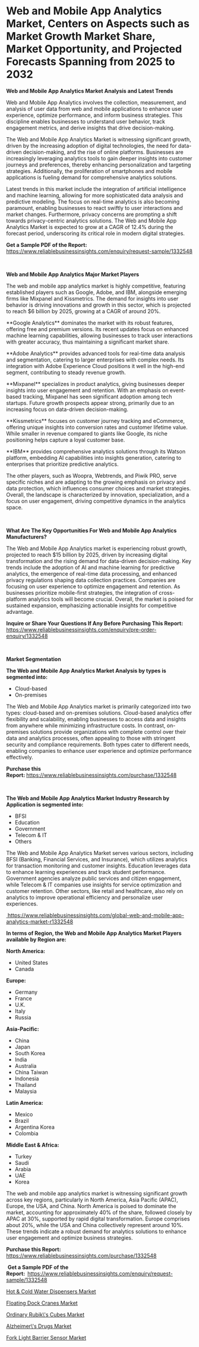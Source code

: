 <p><h1>Web and Mobile App Analytics Market, Centers on Aspects such as Market Growth Market Share, Market Opportunity, and Projected Forecasts Spanning from 2025 to 2032</h1></p><p><strong>Web and Mobile App Analytics Market Analysis and Latest Trends</strong></p>
<p><p>Web and Mobile App Analytics involves the collection, measurement, and analysis of user data from web and mobile applications to enhance user experience, optimize performance, and inform business strategies. This discipline enables businesses to understand user behavior, track engagement metrics, and derive insights that drive decision-making.</p><p>The Web and Mobile App Analytics Market is witnessing significant growth, driven by the increasing adoption of digital technologies, the need for data-driven decision-making, and the rise of online platforms. Businesses are increasingly leveraging analytics tools to gain deeper insights into customer journeys and preferences, thereby enhancing personalization and targeting strategies. Additionally, the proliferation of smartphones and mobile applications is fueling demand for comprehensive analytics solutions.</p><p>Latest trends in this market include the integration of artificial intelligence and machine learning, allowing for more sophisticated data analysis and predictive modeling. The focus on real-time analytics is also becoming paramount, enabling businesses to react swiftly to user interactions and market changes. Furthermore, privacy concerns are prompting a shift towards privacy-centric analytics solutions. The Web and Mobile App Analytics Market is expected to grow at a CAGR of 12.4% during the forecast period, underscoring its critical role in modern digital strategies.</p></p>
<p><strong>Get a Sample PDF of the Report:&nbsp;</strong> <a href="https://www.reliablebusinessinsights.com/enquiry/request-sample/1332548?utm_campaign=1873&utm_medium=2&utm_source=Github&utm_content=ia&utm_term=24032025&utm_id=web-and-mobile-app-analytics">https://www.reliablebusinessinsights.com/enquiry/request-sample/1332548</a></p>
<p>&nbsp;</p>
<p><strong>Web and Mobile App Analytics Major Market Players</strong></p>
<p><p>The web and mobile app analytics market is highly competitive, featuring established players such as Google, Adobe, and IBM, alongside emerging firms like Mixpanel and Kissmetrics. The demand for insights into user behavior is driving innovations and growth in this sector, which is projected to reach $6 billion by 2025, growing at a CAGR of around 20%.</p><p>**Google Analytics** dominates the market with its robust features, offering free and premium versions. Its recent updates focus on enhanced machine learning capabilities, allowing businesses to track user interactions with greater accuracy, thus maintaining a significant market share.</p><p>**Adobe Analytics** provides advanced tools for real-time data analysis and segmentation, catering to larger enterprises with complex needs. Its integration with Adobe Experience Cloud positions it well in the high-end segment, contributing to steady revenue growth.</p><p>**Mixpanel** specializes in product analytics, giving businesses deeper insights into user engagement and retention. With an emphasis on event-based tracking, Mixpanel has seen significant adoption among tech startups. Future growth prospects appear strong, primarily due to an increasing focus on data-driven decision-making.</p><p>**Kissmetrics** focuses on customer journey tracking and eCommerce, offering unique insights into conversion rates and customer lifetime value. While smaller in revenue compared to giants like Google, its niche positioning helps capture a loyal customer base.</p><p>**IBM** provides comprehensive analytics solutions through its Watson platform, embedding AI capabilities into insights generation, catering to enterprises that prioritize predictive analytics.</p><p>The other players, such as Woopra, Webtrends, and Piwik PRO, serve specific niches and are adapting to the growing emphasis on privacy and data protection, which influences consumer choices and market strategies. Overall, the landscape is characterized by innovation, specialization, and a focus on user engagement, driving competitive dynamics in the analytics space.</p></p>
<p>&nbsp;</p>
<p><strong>What Are The Key Opportunities For Web and Mobile App Analytics Manufacturers?</strong></p>
<p><p>The Web and Mobile App Analytics market is experiencing robust growth, projected to reach $15 billion by 2025, driven by increasing digital transformation and the rising demand for data-driven decision-making. Key trends include the adoption of AI and machine learning for predictive analytics, the emergence of real-time data processing, and enhanced privacy regulations shaping data collection practices. Companies are focusing on user experience to optimize engagement and retention. As businesses prioritize mobile-first strategies, the integration of cross-platform analytics tools will become crucial. Overall, the market is poised for sustained expansion, emphasizing actionable insights for competitive advantage.</p></p>
<p><strong>Inquire or Share Your Questions If Any Before Purchasing This Report:</strong> <a href="https://www.reliablebusinessinsights.com/enquiry/pre-order-enquiry/1332548?utm_campaign=1873&utm_medium=2&utm_source=Github&utm_content=ia&utm_term=24032025&utm_id=web-and-mobile-app-analytics">https://www.reliablebusinessinsights.com/enquiry/pre-order-enquiry/1332548</a></p>
<p>&nbsp;</p>
<p><strong>Market Segmentation</strong></p>
<p><strong>The Web and Mobile App Analytics Market Analysis by types is segmented into:</strong></p>
<p><ul><li>Cloud-based</li><li>On-premises</li></ul></p>
<p><p>The Web and Mobile App Analytics market is primarily categorized into two types: cloud-based and on-premises solutions. Cloud-based analytics offer flexibility and scalability, enabling businesses to access data and insights from anywhere while minimizing infrastructure costs. In contrast, on-premises solutions provide organizations with complete control over their data and analytics processes, often appealing to those with stringent security and compliance requirements. Both types cater to different needs, enabling companies to enhance user experience and optimize performance effectively.</p></p>
<p><strong>Purchase this Report:&nbsp;</strong><a href="https://www.reliablebusinessinsights.com/purchase/1332548?utm_campaign=1873&utm_medium=2&utm_source=Github&utm_content=ia&utm_term=24032025&utm_id=web-and-mobile-app-analytics">https://www.reliablebusinessinsights.com/purchase/1332548</a></p>
<p>&nbsp;</p>
<p><strong>The Web and Mobile App Analytics Market Industry Research by Application is segmented into:</strong></p>
<p><ul><li>BFSI</li><li>Education</li><li>Government</li><li>Telecom & IT</li><li>Others</li></ul></p>
<p><p>The Web and Mobile App Analytics Market serves various sectors, including BFSI (Banking, Financial Services, and Insurance), which utilizes analytics for transaction monitoring and customer insights. Education leverages data to enhance learning experiences and track student performance. Government agencies analyze public services and citizen engagement, while Telecom & IT companies use insights for service optimization and customer retention. Other sectors, like retail and healthcare, also rely on analytics to improve operational efficiency and personalize user experiences.</p></p>
<p><a href="https://www.reliablebusinessinsights.com/global-web-and-mobile-app-analytics-market-r1332548?utm_campaign=1873&utm_medium=2&utm_source=Github&utm_content=ia&utm_term=24032025&utm_id=web-and-mobile-app-analytics">&nbsp;https://www.reliablebusinessinsights.com/global-web-and-mobile-app-analytics-market-r1332548</a></p>
<p><strong>In terms of Region, the Web and Mobile App Analytics Market Players available by Region are:</strong></p>
<p>
    <p> <strong> North America: </strong>
        <ul>
            <li>United States</li>
            <li>Canada</li>
        </ul>
        </p> 
    <p> <strong> Europe: </strong>
        <ul>
            <li>Germany</li>
            <li>France</li>
            <li>U.K.</li>
            <li>Italy</li>
            <li>Russia</li>
        </ul>
        </p> 
    <p> <strong> Asia-Pacific: </strong>
        <ul>
            <li>China</li>
            <li>Japan</li>
            <li>South Korea</li>
            <li>India</li>
            <li>Australia</li>
            <li>China Taiwan</li>
            <li>Indonesia</li>
            <li>Thailand</li>
            <li>Malaysia</li>
        </ul>
        </p> 
    <p> <strong> Latin America: </strong>
        <ul>
            <li>Mexico</li>
            <li>Brazil</li>
            <li>Argentina Korea</li>
            <li>Colombia</li>
        </ul>
        </p> 
    <p> <strong> Middle East & Africa: </strong>
        <ul>
            <li>Turkey</li>
            <li>Saudi</li>
            <li>Arabia</li>
            <li>UAE</li>
            <li>Korea</li>
        </ul>
    </p>
    </p>
<p><p>The web and mobile app analytics market is witnessing significant growth across key regions, particularly in North America, Asia Pacific (APAC), Europe, the USA, and China. North America is poised to dominate the market, accounting for approximately 40% of the share, followed closely by APAC at 30%, supported by rapid digital transformation. Europe comprises about 20%, while the USA and China collectively represent around 10%. These trends indicate a robust demand for analytics solutions to enhance user engagement and optimize business strategies.</p></p>
<p><strong>Purchase this Report: </strong><a href="https://www.reliablebusinessinsights.com/purchase/1332548?utm_campaign=1873&utm_medium=2&utm_source=Github&utm_content=ia&utm_term=24032025&utm_id=web-and-mobile-app-analytics">https://www.reliablebusinessinsights.com/purchase/1332548</a></p>
<p>&nbsp;<strong>Get a Sample PDF of the Report:&nbsp;&nbsp;</strong><a href="https://www.reliablebusinessinsights.com/enquiry/request-sample/1332548?utm_campaign=1873&utm_medium=2&utm_source=Github&utm_content=ia&utm_term=24032025&utm_id=web-and-mobile-app-analytics">https://www.reliablebusinessinsights.com/enquiry/request-sample/1332548</a></p>
<p><strong></strong></p>
<p><p><a href="https://www.linkedin.com/pulse/scope-trends-hot-cold-water-dispensers-market-latest-hgspe?utm_campaign=1873&utm_medium=2&utm_source=Github&utm_content=ia&utm_term=24032025&utm_id=web-and-mobile-app-analytics">Hot & Cold Water Dispensers Market</a></p><p><a href="https://www.linkedin.com/pulse/floating-dock-cranes-market-report-industry-value-revenue-forecast-yl9ue?utm_campaign=1873&utm_medium=2&utm_source=Github&utm_content=ia&utm_term=24032025&utm_id=web-and-mobile-app-analytics">Floating Dock Cranes Market</a></p><p><a href="https://github.com/tauchzuazoli/Market-Research-Report-List-1/blob/main/ordinary-rubiks-cubes-market.md?utm_campaign=1873&utm_medium=2&utm_source=Github&utm_content=ia&utm_term=24032025&utm_id=web-and-mobile-app-analytics">Ordinary Rubik\'s Cubes Market</a></p><p><a href="https://github.com/abbasgwiltke/Market-Research-Report-List-1/blob/main/alzheimers-drugs-market.md?utm_campaign=1873&utm_medium=2&utm_source=Github&utm_content=ia&utm_term=24032025&utm_id=web-and-mobile-app-analytics">Alzheimer\'s Drugs Market</a></p><p><a href="https://www.linkedin.com/pulse/market-study-fork-light-barrier-sensor-size-dynamics-svnme?utm_campaign=1873&utm_medium=2&utm_source=Github&utm_content=ia&utm_term=24032025&utm_id=web-and-mobile-app-analytics">Fork Light Barrier Sensor Market</a></p></p>